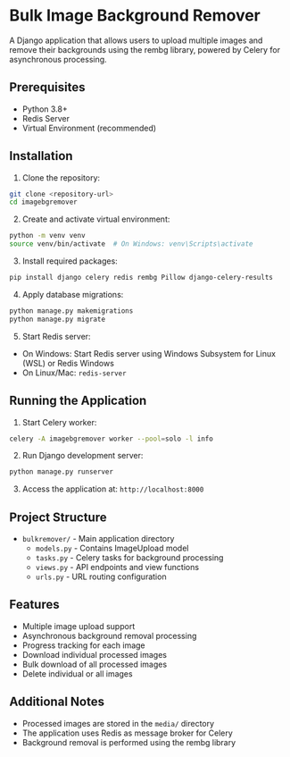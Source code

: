 # Bulk Image Background Remover

A Django application that allows users to upload multiple images and remove their backgrounds using the rembg library, powered by Celery for asynchronous processing.

## Prerequisites

- Python 3.8+
- Redis Server
- Virtual Environment (recommended)

## Installation

1. Clone the repository:
```bash
git clone <repository-url>
cd imagebgremover
```

2. Create and activate virtual environment:
```bash
python -m venv venv
source venv/bin/activate  # On Windows: venv\Scripts\activate
```

3. Install required packages:
```bash
pip install django celery redis rembg Pillow django-celery-results
```

4. Apply database migrations:
```bash
python manage.py makemigrations
python manage.py migrate
```

5. Start Redis server:
- On Windows: Start Redis server using Windows Subsystem for Linux (WSL) or Redis Windows
- On Linux/Mac: `redis-server`

## Running the Application

1. Start Celery worker:
```bash
celery -A imagebgremover worker --pool=solo -l info
```

2. Run Django development server:
```bash
python manage.py runserver
```

3. Access the application at: `http://localhost:8000`

## Project Structure

- `bulkremover/` - Main application directory
  - `models.py` - Contains ImageUpload model
  - `tasks.py` - Celery tasks for background processing
  - `views.py` - API endpoints and view functions
  - `urls.py` - URL routing configuration

## Features

- Multiple image upload support
- Asynchronous background removal processing
- Progress tracking for each image
- Download individual processed images
- Bulk download of all processed images
- Delete individual or all images

## Additional Notes

- Processed images are stored in the `media/` directory
- The application uses Redis as message broker for Celery
- Background removal is performed using the rembg library

